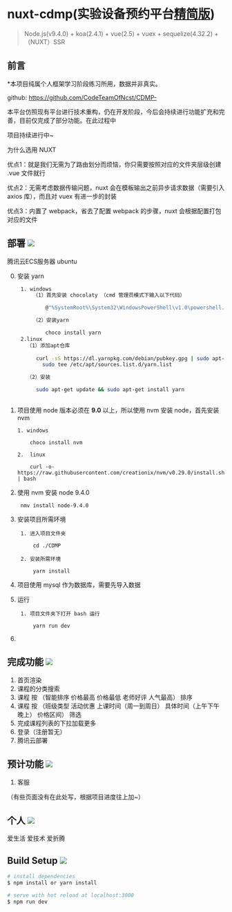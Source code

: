 # nuxt-cdmp(实验设备预约平台<u>精简版</u>)

> Node.js(v9.4.0) + koa(2.4.1) + vue(2.5) + vuex + sequelize(4.32.2) + （NUXT）SSR
## 前言 

*本项目纯属个人框架学习阶段练习所用，数据并非真实。

github: https://github.com/CodeTeamOfNcst/CDMP-

本平台仿照现有平台进行技术重构，仍在开发阶段，今后会持续进行功能扩充和完善，目前仅完成了部分功能。在此过程中

项目持续进行中~

为什么选用 NUXT 

优点1：就是我们无需为了路由划分而烦恼，你只需要按照对应的文件夹层级创建 .vue 文件就行

优点2：无需考虑数据传输问题，nuxt 会在模板输出之前异步请求数据（需要引入 axios 库），而且对 vuex 有进一步的封装

优点3：内置了 webpack，省去了配置 webpack 的步骤，nuxt 会根据配置打包对应的文件



## 部署 <img src="https://img.shields.io/project/deploy-v1.0.0-blue.svg"/>

腾讯云ECS服务器 ubuntu 

0. 安装 yarn

      ```bash
       1. windows 
           （1）首先安装 chocolaty （cmd 管理员模式下输入以下代码） 

               @"%SystemRoot%\System32\WindowsPowerShell\v1.0\powershell.exe" -NoProfile -InputFormat None -ExecutionPolicy Bypass -Command "iex ((New-Object System.Net.WebClient).DownloadString('https://chocolatey.org/install.ps1'))" && SET "PATH=%PATH%;%ALLUSERSPROFILE%\chocolatey\bin"

           （2）安装yarn 

               choco install yarn
       2.linux
       	 （1）添加apt仓库
       	 
       	 	curl -sS https://dl.yarnpkg.com/debian/pubkey.gpg | sudo apt-key add -			echo "deb https://dl.yarnpkg.com/debian/ stable main" |
              sudo tee /etc/apt/sources.list.d/yarn.list

      	 （2）安装

      	 	sudo apt-get update && sudo apt-get install yarn
      	 	
      ```

1.  项目使用 node 版本必须在 **9.0** 以上，所以使用 nvm 安装 node，首先安装 nvm

        1. windows

       		choco install nvm   

        2.  linux

        	curl -o- https://raw.githubusercontent.com/creationix/nvm/v0.29.0/install.sh | bash

2. 使用 nvm 安装 node 9.4.0

        nmv install node-9.4.0

3. 安装项目所需环境

        1. 进入项目文件夹

            cd ./CDMP
        
        2. 安装所需环境

            yarn install 

3. 项目使用 mysql 作为数据库，需要先导入数据
4. 运行
    
        1. 项目文件夹下打开 bash 运行

            yarn run dev

5. 

## 完成功能 <img src="https://img.shields.io/badge/complete-v1.0.0-origin.svg"/>

1. 首页渲染
2. 课程的分类搜索
3. 课程 按 （智能排序 价格最高 价格最低 老师好评 人气最高） 排序
4. 课程 按 （班级类型 活动优惠 上课时间（周一到周日） 具体时间（上午下午晚上） 价格区间） 筛选
5. 完成课程列表的下拉加载更多 
6. 登录（注册暂无）
7. 腾讯云部署

## 预计功能 <img src="https://img.shields.io/badge/estimate-v1.0.0-ff69b4.svg"/>
1. 客服

（有些页面没有在此处写，根据项目进度往上加~）
## 个人 <img src="https://img.shields.io/oneself/my-ff69b4.svg"/>

爱生活 爱技术 爱折腾

## Build Setup <img src="https://img.shields.io/badge/build-v1.0.0-blue.svg"/>

``` bash
# install dependencies
$ npm install or yarn install

# serve with hot reload at localhost:3000
$ npm run dev




```
